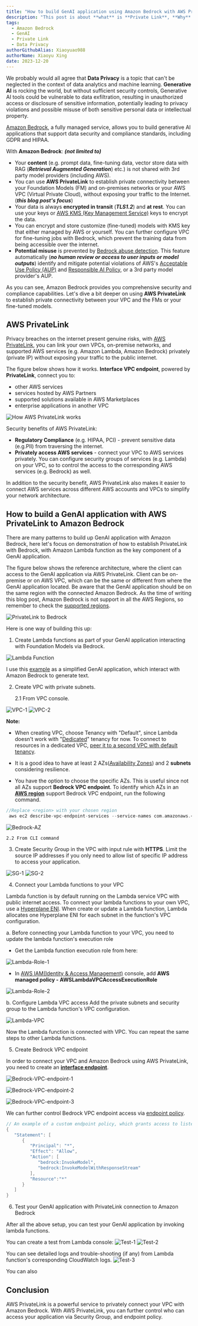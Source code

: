 ```yaml
---
title: "How to build GenAI application using Amazon Bedrock with AWS PrivateLink to protect your data privacy"  
description: "This post is about **what** is **Private Link**, **Why** to use Private Link to protect Data Privacy, and **How** to build GenAI application using Amazon Bedrock with Private Link."
tags:  
  - Amazon Bedrock
  - GenAI
  - Private Link
  - Data Privacy
authorGithubAlias: Xiaoyuao988
authorName: Xiaoyu Xing
date: 2023-12-20
---
```


We probably would all agree that **Data Privacy** is a topic that can't be neglected in the context of data analytics and machine learning. **Generative AI** is rocking the world, but without sufficient security controls, Generative AI tools could be vulnerable to data exfiltration, resulting in unauthorized access or disclosure of sensitive information, potentially leading to privacy violations and possible misuse of both sensitive personal data or intellectual property.

[Amazon Bedrock](https://aws.amazon.com/bedrock/security-compliance/), a fully managed service, allows you to build generative AI applications that support data security and compliance standards, including GDPR and HIPAA.

With **Amazon Bedrock**: ***(not limited to)***
* Your **content** (e.g. prompt data, fine-tuning data, vector store data with RAG (***Retrieval Augmented Generation***) etc.) is not shared with 3rd party model providers (including AWS).
* You can use **AWS PrivateLink** to establish private connectivity between your Foundation Models (FM) and on-premises networks or your AWS VPC (Virtual Private Cloud), without exposing your traffic to the Internet. (***this blog post's focus***)
* Your data is always **encrypted in transit** (***TLS1.2***) and **at rest**. You can use your keys or [AWS KMS (Key Management Service)](https://aws.amazon.com/kms/) keys to encrypt the data.
* You can encrypt and store customize (fine-tuned) models with KMS key that either managed by AWS or yourself.
  You can further configure VPC for fine-tuning jobs with Bedrock, which prevent the training data from being accessible over the internet.
* **Potential misuse** is prevented by [Bedrock abuse detection](https://docs.aws.amazon.com/bedrock/latest/userguide/abuse-detection.html). This feature automatically (***no human review or access to user inputs or model outputs***) identify and mitigate potential violations of AWS's [Acceptable Use Policy (AUP)](https://aws.amazon.com/aup/) and [Responsible AI Policy](https://aws.amazon.com/machine-learning/responsible-ai/policy/), or a 3rd party model provider's AUP.

As you can see, Amazon Bedrock provides you comprehensive security and compliance capabilities. Let's dive a bit deeper on using **AWS PrivateLink** to establish private connectivity between your VPC and the FMs or your fine-tuned models.

## AWS PrivateLink

Privacy breaches on the internet present genuine risks, with [AWS PrivateLink](https://docs.aws.amazon.com/vpc/latest/privatelink/what-is-privatelink.html), you can link your own VPCs, on-premise networks, and supported AWS services (e.g. Amazon Lambda, Amazon Bedrock) privately (private IP) without exposing your traffic to the public internet.

The figure below shows how it works. **Interface VPC endpoint**, powered by **PrivateLink**, connect you to: 
- other AWS services
- services hosted by AWS Partners
- supported solutions available in AWS Marketplaces
- enterprise applications in another VPC

![How AWS PrivateLink works](images/PrivateLinkHowItWorks.png)

Security benefits of AWS PrivateLink:
- **Regulatory Compliance** (e.g. HIPAA, PCI) - prevent sensitive data (e.g.PII) from traversing the internet.
- **Privately access AWS services** - connect your VPC to AWS services privately. 
  You can configure security groups of services (e.g. Lambda) on your VPC, so to control the access to the corresponding AWS services (e.g. Bedrock) as well.

In addition to the security benefit, AWS PrivateLink also makes it easier to connect AWS services across different AWS accounts and VPCs to simplify your network architecture.

## How to build a GenAI application with AWS PrivateLink to Amazon Bedrock

There are many patterns to build up GenAI application with Amazon Bedrock, here let's focus on demonstration of how to establish PrivateLink with Bedrock, with Amazon Lambda function as the key component of a GenAI application.

The figure below shows the reference architecture, where the client can access to the GenAI application via AWS PrivateLink. Client can be on-premise or on AWS VPC, which can be the same or different from where the GenAI application located. Be aware that the GenAI application should be on the same region with the connected Amazon Bedrock. As the time of writing this blog post, Amazon Bedrock is not support in all the AWS Regions, so remember to check the [supported regions](https://docs.aws.amazon.com/bedrock/latest/userguide/what-is-bedrock.html#bedrock-regions).

![PrivateLink to Bedrock](images/lambda-bedrock-architecture.png)

Here is one way of building this up:

1. Create Lambda functions as part of your GenAI application interacting with Foundation Models via Bedrock.

![Lambda Function](images/lambda.png)

I use this [example](https://github.com/mavi888/sam-bedrock-lambda) as a simplified GenAI application, which interact with Amazon Bedrock to generate text.

2. Create VPC with private subnets.

   2.1 From VPC console.

![VPC-1](images/vpc_1.png)
![VPC-2](images/vpc_2.png)

**Note:**
  - When creating VPC, choose Tenancy with "Default", since Lambda doesn't work with "[Dedicated](https://docs.aws.amazon.com/AWSEC2/latest/UserGuide/dedicated-instance.html)" tenancy for now.
    To connect to resources in a dedicated VPC, [peer it to a second VPC with default tenancy](https://aws.amazon.com/premiumsupport/knowledge-center/lambda-dedicated-vpc/).

  - It is a good idea to have at least 2 AZs([Availability Zones](https://aws.amazon.com/about-aws/global-infrastructure/regions_az/)) and 2 **subnets** considering resilience.

  - You have the option to choose the specific AZs. This is useful since not all AZs support **Bedrock VPC endpoint**. To identify which AZs in an [**AWS region**](https://aws.amazon.com/about-aws/global-infrastructure/regions_az/) support Bedrock VPC endpoint, run the following command.

```go
//Replace <region> with your chosen region
 aws ec2 describe-vpc-endpoint-services --service-names com.amazonaws.<region>.bedrock-runtime --region <region>
```

![Bedrock-AZ](images/bedrock_az.png)

    2.2 From CLI command 

3. Create Security Group in the VPC with input rule with **HTTPS**.
   Limit the source IP addresses if you only need to allow list of specific IP address to access your application.

![SG-1](images/sg_1.png)
![SG-2](images/sg_1.png)

   
4. Connect your Lambda functions to your VPC

Lambda function is by default running on the Lambda service VPC with public internet access. To connect your lambda functions to your own VPC, use a [Hyperplane ENI](https://docs.aws.amazon.com/lambda/latest/dg/foundation-networking.html#foundation-nw-connecting). When create or update a Lambda function, Lambda allocates one Hyperplane ENI for each subnet in the function's VPC configuration.

  a. Before connecting your Lambda function to your VPC, you need to update the lambda function's execution role

  - Get the Lambda function execution role from here:

![Lambda-Role-1](images/lambda-role-1.png)

  - In [AWS IAM(Identity & Access Management)](https://aws.amazon.com/iam/?nc=sn&loc=0) console, add **AWS managed policy - AWSLambdaVPCAccessExecutionRole**

![Lambda-Role-2](images/lambda-role-2.png)

  b. Configure Lambda VPC access
  Add the private subnets and security group to the Lambda function's VPC configuration.

![Lambda-VPC](images/lambda-vpc.png)

Now the Lambda function is connected with VPC. You can repeat the same steps to other Lambda functions.

5. Create Bedrock VPC endpoint

  In order to connect your VPC and Amazon Bedrock using AWS PrivateLink, you need to create an [**interface endpoint**](https://docs.aws.amazon.com/vpc/latest/privatelink/create-interface-endpoint.html#create-interface-endpoint-aws).

  ![Bedrock-VPC-endpoint-1](images/bedrock-endpoint-1.png)

  ![Bedrock-VPC-endpoint-2](images/bedrock-endpoint-2.png)

  ![Bedrock-VPC-endpoint-3](images/bedrock-endpoint-3.png)

  We can further control Bedrock VPC endpoint access via [endpoint policy](https://docs.aws.amazon.com/vpc/latest/privatelink/vpc-endpoints-access.html).

```go
// An example of a custom endpoint policy, which grants access to listed Amazon Bedrock actions for all principals on all resources.
{
   "Statement": [
      {
         "Principal": "*",
         "Effect": "Allow",
         "Action": [
            "bedrock:InvokeModel",
            "bedrock:InvokeModelWithResponseStream"
         ],
         "Resource":"*"
      }
   ]
}
```

6. Test your GenAI application with PrivateLink connection to Amazon Bedrock

After all the above setup, you can test your GenAI application by invoking lambda functions.

You can create a test from Lambda console:
  ![Test-1](images/test_1.png)
  ![Test-2](images/test_2.png)

You can see detailed logs and trouble-shooting (if any) from Lambda function's corresponding CloudWatch logs.
  ![Test-3](images/test_3.png)

You can also 

## Conclusion

AWS PrivateLink is a powerful service to privately connect your VPC with Amazon Bedrock.
With AWS PrivateLink, you can further control who can access your application via Security Group, and endpoint policy.

